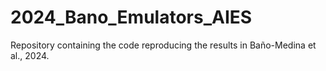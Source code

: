# 2024_Bano_Emulators_AIES
Repository containing the code reproducing the results in Baño-Medina et al., 2024. 
